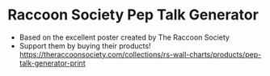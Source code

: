# Raccoon Society Pep Talk Generator
* Based on the excellent poster created by The Raccoon Society
* Support them by buying their products! 
https://theraccoonsociety.com/collections/rs-wall-charts/products/pep-talk-generator-print